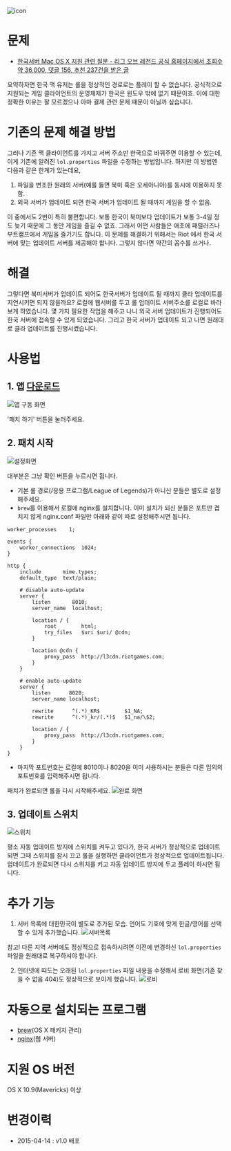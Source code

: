 ![icon](https://raw.githubusercontent.com/mrz1277/LoLKR/master/screenshots/icon.png)

# 문제

* [한국서버 Mac OS X 지원 관련 질문 - 리그 오브 레전드 공식 홈페이지에서 조회수 약 36,000, 댓글 156, 추천 237건을 받은 글](http://www.leagueoflegends.co.kr/?m=forum&mod=view&mod_context=topic&topic_id=7&thread_id=270482)

요약하자면 한국 맥 유저는 롤을 정상적인 경로로는 플레이 할 수 없습니다. 
공식적으로 지원되는 게임 클라이언트의 운영체제가 한국은 윈도우 밖에 없기 때문이죠. 
이에 대한 정확한 이유는 잘 모르겠으나 아마 결제 관련 문제 때문이 아닐까 싶습니다.

# 기존의 문제 해결 방법

그러나 기존 맥 클라이언트를 가지고 서버 주소만 한국으로 바꿔주면 이용할 수 있는데, 이게 기존에 알려진 `lol.properties` 파일을 수정하는 방법입니다. 하지만 이 방법엔 다음과 같은 한계가 있는데요,

1. 파일을 변조한 원래의 서버(예를 들면 북미 혹은 오세아니아)를 동시에 이용하지 못함.
2. 외국 서버가 업데이트 되면 한국 서버가 업데이트 될 때까지 게임을 할 수 없음.

이 중에서도 2번이 특히 불편합니다. 보통 한국이 북미보다 업데이트가 보통 3-4일 정도 늦기 때문에 그 동안 게임을 즐길 수 없죠. 그래서 어떤 사람들은 애초에 패럴러즈나 부트캠프에서 게임을 즐기기도 합니다. 이 문제를 해결하기 위해서는 Riot 에서 한국 서버에 맞는 업데이트 서버를 제공해야 합니다. 그렇지 않다면 약간의 꼼수를 쓰거나.

# 해결

그렇다면 북미서버가 업데이트 되어도 한국서버가 업데이트 될 때까지 클라 업데이트를 지연시키면 되지 않을까요?
로컬에 웹서버를 두고 롤 업데이트 서버주소를 로컬로 바라보게 하였습니다.
몇 가지 필요한 작업을 해주고 나니 외국 서버 업데이트가 진행되어도 한국 서버에 접속할 수 있게 되었습니다.
그리고 한국 서버가 업데이트 되고 나면 원래대로 클라 업데이트를 진행시켰습니다.

# 사용법

## 1. 앱 [다운로드](https://github.com/mrz1277/LoLKR/releases/download/v1.0/LoLKR.zip)
![앱 구동 화면](https://raw.githubusercontent.com/mrz1277/LoLKR/master/screenshots/app-1.png)

'패치 하기' 버튼을 눌러주세요.

## 2. 패치 시작 
![설정화면](https://raw.githubusercontent.com/mrz1277/LoLKR/master/screenshots/app-2.png) 

대부분은 그냥 확인 버튼을 누르시면 됩니다.

* 기본 롤 경로(/응용 프로그램/League of Legends)가 아니신 분들은 별도로 설정해주세요.
* `brew`를 이용해서 로컬에 nginx를 설치합니다. 이미 설치가 되신 분들은 포트만 겹치지 않게 nginx.conf 파일만 아래와 같이 따로 설정해주시면 됩니다.
```
worker_processes    1;

events {
    worker_connections  1024;
}

http {
    include       mime.types;
    default_type  text/plain;

    # disable auto-update
    server {
        listen       8010;
        server_name  localhost;

        location / {
            root        html;
            try_files   $uri $uri/ @cdn;
        }

        location @cdn {
            proxy_pass  http://l3cdn.riotgames.com;
        }
    }

    # enable auto-update
    server {
        listen      8020;
        server_name localhost;

        rewrite      ^(.*)_KR$        $1_NA;
        rewrite      ^(.*)_kr/(.*)$   $1_na/\$2;

        location / {
            proxy_pass  http://l3cdn.riotgames.com;
        }
    }
}
```
* 마지막 포트번호는 로컬에 8010이나 8020을 이미 사용하시는 분들은 다른 임의의 포트번호를 입력해주시면 됩니다.

패치가 완료되면 롤을 다시 시작해주세요.
![완료 화면](https://raw.githubusercontent.com/mrz1277/LoLKR/master/screenshots/app-3.png)

## 3. 업데이트 스위치
![스위치](https://raw.githubusercontent.com/mrz1277/LoLKR/master/screenshots/switch.png)

평소 자동 업데이트 방지에 스위치를 켜두고 있다가, 한국 서버가 정상적으로 업데이트 되면 그때 스위치를 잠시 끄고 롤을 실행하면 클라이언트가 정상적으로 업데이트됩니다. 업데이트가 완료되면 다시 스위치를 키고 자동 업데이트 방지에 두고 플레이 하시면 됩니다.

# 추가 기능

1. 서버 목록에 대한민국이 별도로 추가된 모습. 언어도 기호에 맞게 한글/영어를 선택할 수 있게 추가했습니다.
![서버목록](https://raw.githubusercontent.com/mrz1277/LoLKR/master/screenshots/server.png)

참고! 다른 지역 서버에도 정상적으로 접속하시려면 이전에 변경하신 `lol.properties` 파일을 원래대로 복구하셔야 합니다.

2. 인터넷에 떠도는 오래된 `lol.properties` 파일 내용을 수정해서 로비 화면(기존 찾을 수 없음 404)도 정상적으로 보이게 했습니다.
![로비](https://raw.githubusercontent.com/mrz1277/LoLKR/master/screenshots/lobby.png)

# 자동으로 설치되는 프로그램

* [brew](http://brew.sh/)(OS X 패키지 관리)
* [nginx](http://nginx.org/)(웹 서버)

# 지원 OS 버전

OS X 10.9(Mavericks) 이상

# 변경이력

* 2015-04-14 : v1.0 배포